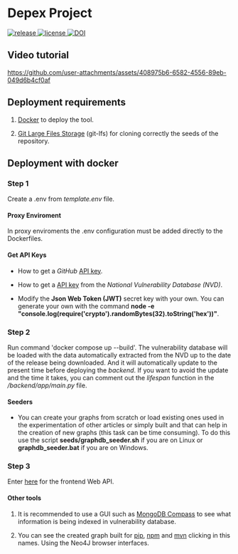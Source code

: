 # Depex Project

<p>
  <a href="https://github.com/GermanMT/depex/releases" target="_blank">
    <img src="https://img.shields.io/github/v/release/GermanMT/depex?color=green&logo=github" alt="release">
  </a>

  <a href="https://github.com/GermanMT/depex/blob/main/LICENSE.md" target="_blank">
    <img src="https://img.shields.io/github/license/GermanMT/depex?logo=gnu" alt="license">
  </a>

  <a href="https://doi.org/10.5281/zenodo.12793934">
    <img src="https://zenodo.org/badge/DOI/10.5281/zenodo.12793934.svg" alt="DOI">
  </a>
</p>

## Video tutorial

https://github.com/user-attachments/assets/408975b6-6582-4556-89eb-049d6b4cf0af

## Deployment requirements

1. [Docker](https://www.docker.com/) to deploy the tool.

2. [Git Large Files Storage](https://git-lfs.com/) (git-lfs) for cloning correctly the seeds of the repository.

## Deployment with docker

### Step 1
Create a .env from *template.env* file.

#### Proxy Enviroment
In proxy enviroments the .env configuration must be added directly to the Dockerfiles.

#### Get API Keys

- How to get a *GitHub* [API key](https://docs.github.com/en/authentication/keeping-your-account-and-data-secure/managing-your-personal-access-tokens).

- How to get a [API key](https://nvd.nist.gov/developers/request-an-api-key) from the *National Vulnerability Database (NVD)*.

- Modify the **Json Web Token (JWT)** secret key with your own. You can generate your own with the command **node -e "console.log(require('crypto').randomBytes(32).toString('hex'))"**.

### Step 2
Run command 'docker compose up --build'. The vulnerability database will be loaded with the data automatically extracted from the NVD up to the date of the release being downloaded. And it will automatically update to the present time before deploying the *backend*. If you want to avoid the update and the time it takes, you can comment out the *lifespan* function in the */backend/app/main.py* file.

#### Seeders

- You can create your graphs from scratch or load existing ones used in the experimentation of other articles or simply built and that can help in the creation of new graphs (this task can be time consuming). To do this use the script **seeds/graphdb_seeder.sh** if you are on Linux or **graphdb_seeder.bat** if you are on Windows.

### Step 3 
Enter [here](http://0.0.0.0:3000) for the frontend Web API.

#### Other tools
1. It is recommended to use a GUI such as [MongoDB Compass](https://www.mongodb.com/en/products/compass) to see what information is being indexed in vulnerability database.
   
2. You can see the created graph built for [pip](http://0.0.0.0:7474/browser/), [npm](http://localhost:7473/browser/) and [mvn](http://localhost:7472/browser/) clicking in this names. Using the Neo4J browser interfaces.
